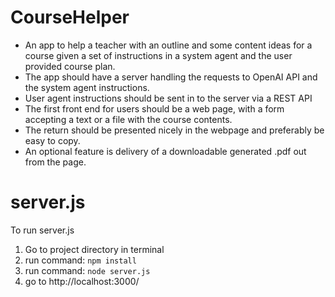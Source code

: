 # CourseHelper

* An app to help a teacher with an outline and some content ideas for a course given a set of instructions in a system agent and the user provided course plan.
* The app should have a server handling the requests to OpenAI API and the system agent instructions.
* User agent instructions should be sent in to the server via a REST API
* The first front end for users should be a web page, with a form accepting a text or a file with the course contents.
* The return should be presented nicely in the webpage and preferably be easy to copy.
* An optional feature is delivery of a downloadable generated .pdf out from the page.


# server.js
To run server.js
1. Go to project directory in terminal
2. run command: `npm install`
3. run command: `node server.js`
4. go to http://localhost:3000/